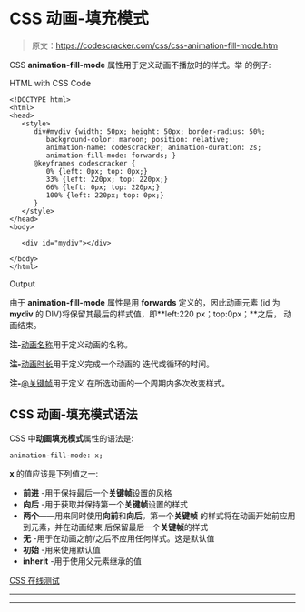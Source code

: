 # CSS 动画-填充模式

> 原文：<https://codescracker.com/css/css-animation-fill-mode.htm>

CSS **animation-fill-mode** 属性用于定义动画不播放时的样式。举 的例子:

HTML with CSS Code

```
<!DOCTYPE html>
<html>
<head>
   <style>
      div#mydiv {width: 50px; height: 50px; border-radius: 50%;
         background-color: maroon; position: relative;
         animation-name: codescracker; animation-duration: 2s;
         animation-fill-mode: forwards; }
      @keyframes codescracker {
         0% {left: 0px; top: 0px;}
         33% {left: 220px; top: 220px;}
         66% {left: 0px; top: 220px;}
         100% {left: 220px; top: 0px;}
      }
   </style>
</head>
<body>

   <div id="mydiv"></div>

</body>
</html>
```

Output

由于 **animation-fill-mode** 属性是用 **forwards** 定义的，因此动画元素 (id 为 **mydiv** 的 DIV)将保留其最后的样式值，即**left:220 px；top:0px；**之后， 动画结束。

**注-**[动画名称](/css/css-animation-name.htm)用于定义动画的名称。

**注-**[动画时长](/css/css-animation-duration.htm)用于定义完成一个动画的 迭代或循环的时间。

**注-**[@关键帧](/css/css-keyframes.htm)用于定义 在所选动画的一个周期内多次改变样式。

## CSS 动画-填充模式语法

CSS 中**动画填充模式**属性的语法是:

```
animation-fill-mode: x;
```

**x** 的值应该是下列值之一:

*   **前进** -用于保持最后一个**关键帧**设置的风格
*   **向后** -用于获取并保持第一个**关键帧**设置的样式
*   **两个**——用来同时使用**向前**和**向后**。第一个**关键帧** 的样式将在动画开始前应用到元素，并在动画结束 后保留最后一个**关键帧**的样式
*   **无** -用于在动画之前/之后不应用任何样式。这是默认值
*   **初始** -用来使用默认值
*   **inherit** -用于使用父元素继承的值

[CSS 在线测试](/exam/showtest.php?subid=5)

* * *

* * *